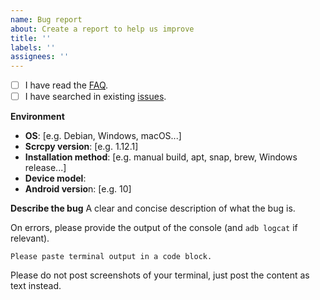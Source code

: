 ```yaml
---
name: Bug report
about: Create a report to help us improve
title: ''
labels: ''
assignees: ''
---
```

 - [ ] I have read the [FAQ](https://github.com/Genymobile/scrcpy/blob/master/FAQ.md).
 - [ ] I have searched in existing [issues](https://github.com/Genymobile/scrcpy/issues).

**Environment**
 - **OS**: [e.g. Debian, Windows, macOS...]
 - **Scrcpy version**: [e.g. 1.12.1]
 - **Installation method**: [e.g. manual build, apt, snap, brew, Windows release...]
 - **Device model**:
 - **Android versio**n: [e.g. 10]

**Describe the bug**
A clear and concise description of what the bug is.

On errors, please provide the output of the console (and `adb logcat` if relevant).

```
Please paste terminal output in a code block.
```

Please do not post screenshots of your terminal, just post the content as text instead.

